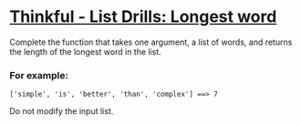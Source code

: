 # [Thinkful - List Drills: Longest word](https://www.codewars.com/kata/58670300f04e7449290000e5) #

Complete the function that takes one argument, a list of words, and returns the length of the longest word in the list.

### For example: ###

    ['simple', 'is', 'better', 'than', 'complex'] ==> 7

Do not modify the input list.
